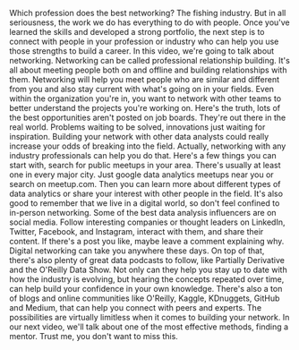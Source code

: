 
Which profession does the best networking? The fishing industry. But in all seriousness, the work we do has everything to do with people. Once you've learned the skills and developed a strong portfolio, the next step is to connect with people in your profession or industry who can help you use those strengths to build a career. In this video, we're going to talk about networking. Networking can be called professional relationship building. It's all about meeting people both on and offline and building relationships with them. Networking will help you meet people who are similar and different from you and also stay current with what's going on in your fields. Even within the organization you're in, you want to network with other teams to better understand the projects you're working on. Here's the truth, lots of the best opportunities aren't posted on job boards. They're out there in the real world. Problems waiting to be solved, innovations just waiting for inspiration. Building your network with other data analysts could really increase your odds of breaking into the field. Actually, networking with any industry professionals can help you do that. Here's a few things you can start with, search for public meetups in your area. There's usually at least one in every major city. Just google data analytics meetups near you or search on meetup.com. Then you can learn more about different types of data analytics or share your interest with other people in the field. It's also good to remember that we live in a digital world, so don't feel confined to in-person networking. Some of the best data analysis influencers are on social media. Follow interesting companies or thought leaders on LinkedIn, Twitter, Facebook, and Instagram, interact with them, and share their content. If there's a post you like, maybe leave a comment explaining why. Digital networking can take you anywhere these days. On top of that, there's also plenty of great data podcasts to follow, like Partially Derivative and the O'Reilly Data Show. Not only can they help you stay up to date with how the industry is evolving, but hearing the concepts repeated over time, can help build your confidence in your own knowledge. There's also a ton of blogs and online communities like O'Reilly, Kaggle, KDnuggets, GitHub and Medium, that can help you connect with peers and experts. The possibilities are virtually limitless when it comes to building your network. In our next video, we'll talk about one of the most effective methods, finding a mentor. Trust me, you don't want to miss this.
